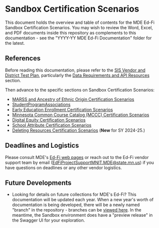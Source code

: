 # Sandbox Certification Scenarios
This document holds the overview and table of contents for the MDE Ed-Fi Sandbox Certification Scenarios. You may wish to review the Word, Excel, and PDF documents inside this repository as complements to this documentation - see the "YYYY-YY MDE Ed-Fi Documentation" folder for the latest.

## References
Before reading this documentation, please refer to the [SIS Vendor and District Test Plan](sis_test_plan_a_toc.md), particularly the [Data Requirements and API Resources](sis_test_plan_c_data_reqs.md) section.

Then advance to the specific sections on Sandbox Certification Scenarios:
- [MARSS and Ancestry of Ethnic Origin Certification Scenarios](sandbox_cert_b_marss.md)
- [StudentProgramAssociations](sandbox_cert_c_spas.md)
- [Early Education Enrollment Certification Scenarios](sandbox_cert_d_earlyed.md)
- [Minnesota Common Course Catalog (MCCC) Certification Scenarios](sandbox_cert_e_mccc.md)
- [Digital Equity Certification Scenarios](sandbox_cert_f_digital_equity.md)
- [School Attribute Certification Scenarios](sandbox_cert_g_school_attribute.md)
- [Deleting Resources Certification Scenarios](sandbox_cert_h_deleting_resources.md) (**New** for SY 2024-25.)

## Deadlines and Logistics
Please consult MDE's [Ed-Fi web pages](https://education.mn.gov/MDE/dse/datasub/edfi/) or reach out to the Ed-Fi vendor support team by email (EdFiProjectSupportMNIT.MDE@state.mn.us) if you have questions on deadlines or any other vendor logistics.

## Future Developments
- Looking for details on future collections for MDE's Ed-Fi? This documentation will be updated each year. When a new year's worth of documentation is being developed, there will be a newly named "branch" in the repository - branches can be [viewed here](https://github.com/mn-mde-edfi/MDE-EdFi-Documentation/branches). In the meantime, the Sandbox environment does have a "preview release" in the Swagger UI for your exploration.